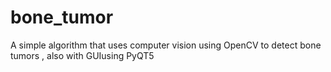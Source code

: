 # bone_tumor
A simple algorithm that uses computer vision using OpenCV to detect bone tumors , also with GUIusing PyQT5
